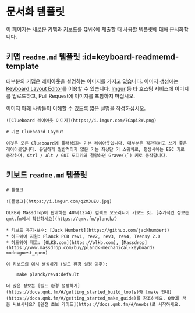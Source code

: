 # 문서화 템플릿

이 페이지는 새로운 키맵과 키보드를 QMK에 제출할 때 사용할 템플릿에 대해 문서화합니다.

## 키맵 `readme.md` 템플릿 :id=keyboard-readmemd-template

대부분의 키맵은 레이아웃을 설명하는 이미지를 가지고 있습니다. 이미지 생성에는 [Keyboard Layout Editor](https://keyboard-layout-editor.com)를 이용할 수 있습니다. [Imgur](https://imgur.com) 등 타 호스팅 서비스에 이미지를 업로드하고, Pull Request에 이미지를 포함하지 마십시오.

이미지 아래 사람들이 이해할 수 있도록 짧은 설명을 작성하십시오.

```
![Clueboard 레이아웃 이미지](https://i.imgur.com/7Capi8W.png)

# 기본 Clueboard Layout

이것은 모든 Clueboard에 플래싱되는 기본 레이아웃입니다. 대부분은 직관적이고 쓰기 좋은 레이아웃입니다. 유일하게 일반적이지 않은 키는 좌상단 키 스위치로, 평상시에는 ESC 키로 동작하며, Ctrl / Alt / GUI 모디키와 결합하면 Grave(\`) 키로 동작합니다.
```

## 키보드 `readme.md` 템플릿

```
# 플랭크

![플랭크](https://i.imgur.com/q2M3uEU.jpg)

OLKB와 Massdrop이 판매하는 40%(12x4) 컴팩트 오쏘리니어 키보드 킷. [추가적인 정보는 qmk.fm에서 확인하세요](https://qmk.fm/planck/)

* 키보드 유지·보수: [Jack Humbert](https://github.com/jackhumbert)
* 하드웨어 지원: Planck PCB rev1, rev2, rev3, rev4, Teensy 2.0
* 하드웨어 재고: [OLKB.com](https://olkb.com), [Massdrop](https://www.massdrop.com/buy/planck-mechanical-keyboard?mode=guest_open)

이 키보드의 예시 생성하기 (빌드 환경 설정 이후):

    make planck/rev4:default

더 많은 정보는 [빌드 환경 설정하기](https://docs.qmk.fm/#/getting_started_build_tools)와 [make 안내](https://docs.qmk.fm/#/getting_started_make_guide)를 참조하세요. QMK를 처음 써보시나요? [완전 초보 가이드](https://docs.qmk.fm/#/newbs)로 시작하세요.
```
